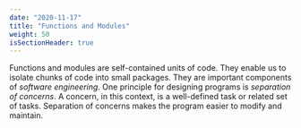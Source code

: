 ```yaml
---
date: "2020-11-17"
title: "Functions and Modules"
weight: 50
isSectionHeader: true
---
```


Functions and modules are self-contained units of code.  They enable us to isolate chunks of code into small packages.  They are important components of _software engineering_.  One principle for designing programs is _separation of concerns_.  A concern, in this context, is a well-defined task or related set of tasks.  Separation of concerns makes the program easier to modify and maintain.

